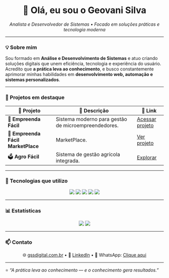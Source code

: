 <h1 align="center">👋 Olá, eu sou o <strong>Geovani Silva</strong></h1>

<p align="center">
  <em>Analista e Desenvolvedor de Sistemas • Focado em soluções práticas e tecnologia moderna</em>
</p>

---

### 💡 Sobre mim
Sou formado em **Análise e Desenvolvimento de Sistemas** e atuo criando soluções digitais que unem eficiência, tecnologia e experiência do usuário.  
Acredito que **a prática leva ao conhecimento**, e busco constantemente aprimorar minhas habilidades em **desenvolvimento web, automação e sistemas personalizados**.

---

### 🚀 Projetos em destaque
<div align="center">

| 💼 Projeto | 📄 Descrição | 🔗 Link |
|-------------|--------------|--------|
| 🧾 **Empreenda Fácil** | Sistema moderno para gestão de microempreendedores. | [Acessar projeto](https://meunegocio.42web.io/empreendafacil/sistema) |
| 🌾 **Empreenda Fácil MarketPlace** | MarketPlace. | [Ver projeto](https://meunegocio.42web.io/empreendafacil/loja) 
| 🗳️ **Agro Fácil** | Sistema de gestão agrícola integrada. | [Explorar](https://agrofacil.42web.io/login.php) |

</div>

---

### 🧠 Tecnologias que utilizo
<p align="center">
  <img src="https://img.shields.io/badge/HTML5-E34F26?style=for-the-badge&logo=html5&logoColor=white"/>
  <img src="https://img.shields.io/badge/CSS3-1572B6?style=for-the-badge&logo=css3&logoColor=white"/>
  <img src="https://img.shields.io/badge/JavaScript-F7DF1E?style=for-the-badge&logo=javascript&logoColor=black"/>
  <img src="https://img.shields.io/badge/MySQL-4479A1?style=for-the-badge&logo=mysql&logoColor=white"/>
  <img src="https://img.shields.io/badge/PHP-777BB4?style=for-the-badge&logo=php&logoColor=white"/>
</p>

---

### 📊 Estatísticas
<p align="center">
  <img src="https://github-readme-stats.vercel.app/api?username=SEUUSUARIO&show_icons=true&theme=tokyonight"/>
  <img src="https://github-readme-stats.vercel.app/api/top-langs/?username=SEUUSUARIO&layout=compact&theme=tokyonight"/>
</p>

---

### 📫 Contato
<p align="center">
  🌐 <a href="https://gssdigital.com.br">gssdigital.com.br</a> •  
  💼 <a href="https://linkedin.com/in/seulinkedin">LinkedIn</a> •  
  💬 WhatsApp: <a href="https://wa.me/5544998077649">Clique aqui</a>
</p>

---

⭐ *“A prática leva ao conhecimento — e o conhecimento gera resultados.”*
